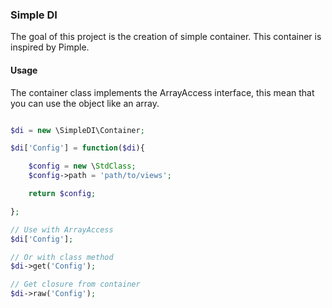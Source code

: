 ### Simple DI

The goal of this project is the creation of simple container. This container is inspired by Pimple.

#### Usage

The container class implements the ArrayAccess interface, this mean that you can use the object like an array.

```php

$di = new \SimpleDI\Container;

$di['Config'] = function($di){

    $config = new \StdClass;
    $config->path = 'path/to/views';

    return $config;

};

// Use with ArrayAccess
$di['Config'];

// Or with class method
$di->get('Config');

// Get closure from container
$di->raw('Config');

```
